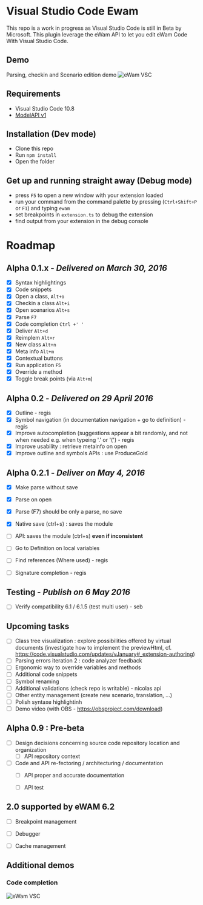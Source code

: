 # Visual Studio Code Ewam

This repo is a work in progress as Visual Studio Code is still in Beta by Microsoft.
This plugin leverage the eWam API to let you edit eWam Code With Visual Studio Code.

## Demo
Parsing, checkin and Scenario edition demo
![eWam VSC](eWam4.gif)

## Requirements
* Visual Studio Code 10.8
* [ModelAPI v1](https://github.com/MphasisWyde/WydeActiveModelerAPI)

## Installation (Dev mode)
* Clone this repo
* Run `npm install`
* Open the folder

## Get up and running straight away (Debug mode)
* press `F5` to open a new window with your extension loaded
* run your command from the command palette by pressing (`Ctrl+Shift+P` or `F1`) and typing `ewam`
* set breakpoints in `extension.ts` to debug the extension
* find output from your extension in the debug console

# Roadmap

## Alpha 0.1.x - *Delivered on March 30, 2016*
- [x] Syntax highlightings 
- [x] Code snippets
- [x] Open a class, `Alt+o`  
- [x] Checkin a class `Alt+i` 
- [x] Open scenarios `Alt+s` 
- [x] Parse `F7` 
- [x] Code completion  `Ctrl +' '`
- [x] Deliver  `Alt+d`
- [x] Reimplem  `Alt+r`
- [x] New class  `Alt+n`
- [x] Meta info  `Alt+m`
- [x] Contextual buttons
- [x] Run application `F5`
- [x] Override a method
- [x] Toggle break points (via `Alt+m`)

## Alpha 0.2 - *Delivered on 29 April 2016*
   
- [x] Outline - regis
- [x] Symbol navigation (in documentation navigation + go to definition) - regis
- [x] Improve autocompletion (suggestions appear a bit randomly, and not when needed e.g. when typeing '.' or '(') - regis
- [x] Improve usability : retrieve metainfo on open
- [x] Improve outline and symbols APIs : use ProduceGold

## Alpha 0.2.1 - *Deliver on May 4, 2016*    

- [x] Make parse without save
- [x] Parse on open
- [x] Parse (F7) should be only a parse, no save
- [x] Native save (ctrl+s) : saves the module

- [ ] API: saves the module (ctrl+s) **even if inconsistent**
- [ ] Go to Definition on local variables
- [ ] Find references (Where used) - regis
- [ ] Signature completion - regis

## Testing - *Publish on 6 May 2016*

- [ ] Verify compatibility 6.1 / 6.1.5 (test multi user) - seb

## Upcoming tasks
    
- [ ] Class tree visualization : explore possibilities offered by virtual documents (investigate how to implement the previewHtml, cf. https://code.visualstudio.com/updates/vJanuary#_extension-authoring)
- [ ] Parsing errors iteration 2 : code analyzer feedback 
- [ ] Ergonomic way to override variables and methods
- [ ] Additional code snippets
- [ ] Symbol renaming
- [ ] Additional validations (check repo is writable) - nicolas api
- [ ] Other entity management (create new scenario, translation, ...)
- [ ] Polish syntaxe highlightinh
- [ ] Demo video (with OBS - https://obsproject.com/download)

## Alpha 0.9 : Pre-beta

- [ ] Design decisions concerning source code repository location and organization
    - [ ] API repository context

- [ ] Code and API re-fectoring  / architecturing / documentation
    - [ ] API proper and accurate documentation
    - [ ] API test
    

## 2.0 supported by eWAM 6.2
- [ ] Breakpoint management
- [ ] Debugger
- [ ] Cache management



## Additional demos
### Code completion
![eWam VSC](eWam.gif)





